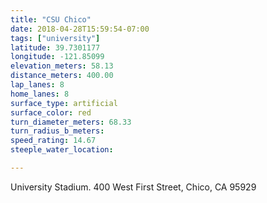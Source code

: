 ```yaml
---
title: "CSU Chico"
date: 2018-04-28T15:59:54-07:00
tags: ["university"]
latitude: 39.7301177
longitude: -121.85099
elevation_meters: 58.13
distance_meters: 400.00
lap_lanes: 8
home_lanes: 8
surface_type: artificial
surface_color: red
turn_diameter_meters: 68.33
turn_radius_b_meters: 
speed_rating: 14.67
steeple_water_location:

---
```

University Stadium. 400 West First Street, Chico, CA 95929
<!--more-->
